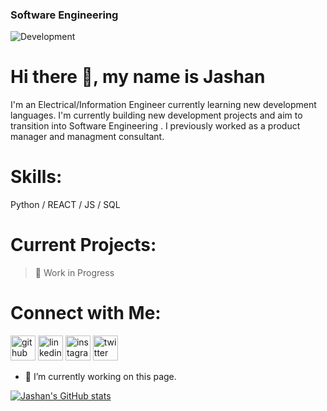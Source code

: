 ### Software Engineering

![Development](https://twitter.com/jashan_original)

# Hi there 👋, my name is Jashan

I'm an Electrical/Information Engineer currently learning new development languages. I'm currently building new development projects and aim to transition into Software Engineering . I previously worked as a product manager and managment consultant.

# **Skills:**

Python / REACT / JS / SQL 

# **Current Projects:**

 > 🔨  Work in Progress

# **Connect with Me:**

[<img src='https://cdn.jsdelivr.net/npm/simple-icons@3.0.1/icons/github.svg' alt='github' height='40'>](https://github.com/jpatel-maker)  [<img src='https://cdn.jsdelivr.net/npm/simple-icons@3.0.1/icons/linkedin.svg' alt='linkedin' height='40'>](https://www.linkedin.com/in/jashan-patel/)  [<img src='https://cdn.jsdelivr.net/npm/simple-icons@3.0.1/icons/instagram.svg' alt='instagram' height='40'>](https://www.instagram.com/jashan_original/)  [<img src='https://cdn.jsdelivr.net/npm/simple-icons@3.0.1/icons/twitter.svg' alt='twitter' height='40'>](https://twitter.com/@jashan_original) 


- 🔭 I’m currently working on this page. 



[![Jashan's GitHub stats](https://github-readme-stats.vercel.app/api?username=jpatel-maker)](https://github.com/anuraghazra/github-readme-stats)
